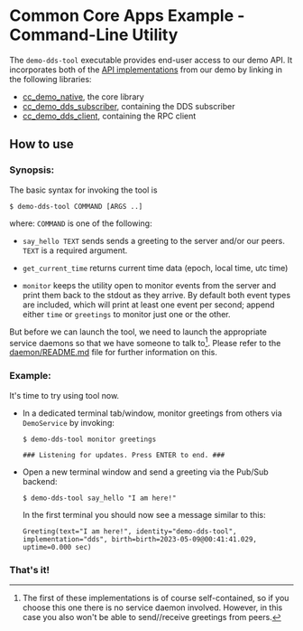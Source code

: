 Common Core Apps Example - Command-Line Utility
===============================================

The `demo-dds-tool` executable provides end-user access to our demo API. It incorporates both of the [API implementations](../../impl/README.md) from our demo by linking in the following libraries:

* [cc_demo_native](../../impl/native/README.md), the core library
* [cc_demo_dds_subscriber](../../impl/dds/dds-subscriber), containing the DDS subscriber
* [cc_demo_dds_client](../../impl/dds/rpc-client), containing the RPC client


How to use
----------

### Synopsis:

The basic syntax for invoking the tool is

```shell
$ demo-dds-tool COMMAND [ARGS ..]
```

where: `COMMAND` is one of the following:

   - `say_hello TEXT` sends sends a greeting to the server and/or our peers. `TEXT` is a required argument.

   - `get_current_time` returns current time data (epoch, local time, utc time)

   - `monitor` keeps the utility open to monitor events from the server and print them back to the stdout as they arrive. By default both event types are included, which will print at least one event per second; append either `time` or `greetings` to monitor just one or the other.

But before we can launch the tool, we need to launch the appropriate service daemons so that we have someone to talk to[^1]. Please refer to the [daemon/README.md](../../daemon/README.md) file for further information on this.

[^1]: The first of these implementations is of course self-contained, so if you choose this one there is no service daemon involved. However, in this case you also won't be able to send//receive greetings from peers.


### Example:

It's time to try using tool now.

 * In a dedicated terminal tab/window, monitor greetings from others via `DemoService` by invoking:

   ```shell
   $ demo-dds-tool monitor greetings

   ### Listening for updates. Press ENTER to end. ###

   ```

 * Open a new terminal window and send a greeting via the Pub/Sub backend:

   ```shell
   $ demo-dds-tool say_hello "I am here!"
   ```

   In the first terminal you should now see a message similar to this:

   ```shell
   Greeting(text="I am here!", identity="demo-dds-tool", implementation="dds", birth=birth=2023-05-09@00:41:41.029, uptime=0.000 sec)
   ```

### That's it!


